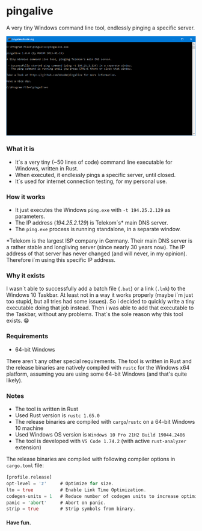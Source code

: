 # pingalive
A very tiny Windows command line tool, endlessly pinging a specific server.

![Screenshot](screenshot.png)

### What it is
- It´s a very tiny (~50 lines of code) command line executable for Windows, written in Rust.
- When executed, it endlessly pings a specific server, until closed.
- It´s used for internet connection testing, for my personal use.

### How it works
- It just executes the Windows `ping.exe` with `-t 194.25.2.129` as parameters.
- The IP address (_194.25.2.129_) is Telekom´s* main DNS server.
- The `ping.exe` process is running standalone, in a separate window.

*Telekom is the largest ISP company in Germany. Their main DNS server is a rather stable and longliving server (since nearly 30 years now). The IP address of that server has never changed (and will never, in my opinion). Therefore i´m using this specific IP address.

### Why it exists
I wasn´t able to successfully add a batch file (`.bat`) or a link (`.lnk`) to the Windows 10 Taskbar. At least not in a way it works properly (maybe i´m just too stupid, but all tries had some issues). So i decided to quickly write a tiny executable doing that job instead. Then i was able to add that executable to the Taskbar, without any problems. That´s the sole reason why this tool exists. :grin:

### Requirements

- 64-bit Windows

There aren´t any other special requirements. The tool is written in Rust and the release binaries are natively compiled with `rustc` for the Windows x64 platform, assuming you are using some 64-bit Windows (and that's quite likely).

### Notes
- The tool is written in Rust
- Used Rust version is `rustc 1.65.0`
- The release binaries are compiled with `cargo`/`rustc` on a 64-bit Windows 10 machine
- Used Windows OS version is `Windows 10 Pro 21H2 Build 19044.2486`
- The tool is developed with `VS Code 1.74.2` (with active `rust-analyzer` extension)

The release binaries are compiled with following compiler options in `cargo.toml` file:
```rust
[profile.release]
opt-level = 'z'     # Optimize for size.
lto = true          # Enable Link Time Optimization.
codegen-units = 1   # Reduce number of codegen units to increase optimizations.
panic = 'abort'     # Abort on panic.
strip = true        # Strip symbols from binary.
```

#### Have fun.
